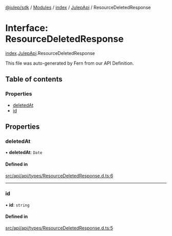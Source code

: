 [@julep/sdk](../README.md) / [Modules](../modules.md) / [index](../modules/index.md) / [JulepApi](../modules/index.JulepApi.md) / ResourceDeletedResponse

# Interface: ResourceDeletedResponse

[index](../modules/index.md).[JulepApi](../modules/index.JulepApi.md).ResourceDeletedResponse

This file was auto-generated by Fern from our API Definition.

## Table of contents

### Properties

- [deletedAt](index.JulepApi.ResourceDeletedResponse.md#deletedat)
- [id](index.JulepApi.ResourceDeletedResponse.md#id)

## Properties

### deletedAt

• **deletedAt**: `Date`

#### Defined in

[src/api/api/types/ResourceDeletedResponse.d.ts:6](https://github.com/julep-ai/samantha-dev/blob/1a65618/sdks/js/src/api/api/types/ResourceDeletedResponse.d.ts#L6)

___

### id

• **id**: `string`

#### Defined in

[src/api/api/types/ResourceDeletedResponse.d.ts:5](https://github.com/julep-ai/samantha-dev/blob/1a65618/sdks/js/src/api/api/types/ResourceDeletedResponse.d.ts#L5)
